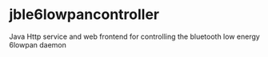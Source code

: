 # jble6lowpancontroller
Java Http service and web frontend for controlling the bluetooth low energy 6lowpan daemon
